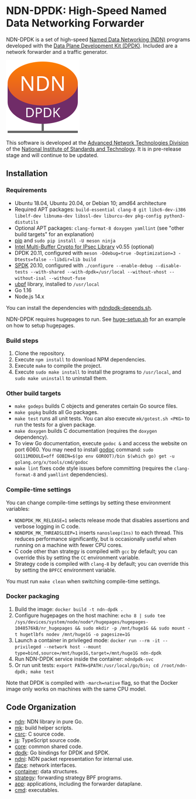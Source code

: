 # NDN-DPDK: High-Speed Named Data Networking Forwarder

NDN-DPDK is a set of high-speed [Named Data Networking (NDN)](https://named-data.net/) programs developed with the [Data Plane Development Kit (DPDK)](https://www.dpdk.org/).
Included are a network forwarder and a traffic generator.

![NDN-DPDK logo](docs/NDN-DPDK-logo.svg)

This software is developed at the [Advanced Network Technologies Division](https://www.nist.gov/itl/antd) of the [National Institute of Standards and Technology](https://www.nist.gov/).
It is in pre-release stage and will continue to be updated.

## Installation

### Requirements

* Ubuntu 18.04, Ubuntu 20.04, or Debian 10; amd64 architecture
* Required APT packages: `build-essential clang-8 git libc6-dev-i386 libelf-dev libnuma-dev libssl-dev liburcu-dev pkg-config python3-distutils`
* Optional APT packages: `clang-format-8 doxygen yamllint`
  (see "other build targets" for an explanation)
* [pip](https://pip.pypa.io/en/stable/installing/) and `sudo pip install -U meson ninja`
* [Intel Multi-Buffer Crypto for IPsec Library](https://github.com/intel/intel-ipsec-mb) v0.55 (optional)
* DPDK 20.11, configured with `meson -Ddebug=true -Doptimization=3 -Dtests=false --libdir=lib build`
* [SPDK](https://spdk.io/) 20.10, configured with `./configure --enable-debug --disable-tests --with-shared --with-dpdk=/usr/local --without-vhost --without-isal --without-fuse`
* [ubpf](https://github.com/iovisor/ubpf/tree/089f6279752adfb01386600d119913403ed326ee/vm) library, installed to `/usr/local`
* Go 1.16
* Node.js 14.x

You can install the dependencies with [ndndpdk-depends.sh](docs/ndndpdk-depends.sh).

NDN-DPDK requires hugepages to run.
See [huge-setup.sh](docs/huge-setup.sh) for an example on how to setup hugepages.

### Build steps

1. Clone the repository.
2. Execute `npm install` to download NPM dependencies.
3. Execute `make` to compile the project.
4. Execute `sudo make install` to install the programs to `/usr/local`, and `sudo make uninstall` to uninstall them.

### Other build targets

* `make godeps` builds C objects and generates certain Go source files.
* `make gopkg` builds all Go packages.
* `make test` runs all unit tests.
  You can also execute `mk/gotest.sh <PKG>` to run the tests for a given package.
* `make doxygen` builds C documentation (requires the `doxygen` dependency).
* To view Go documentation, execute `godoc &` and access the website on port 6060.
  You may need to install [godoc](https://pkg.go.dev/golang.org/x/tools/cmd/godoc) command: `sudo GO111MODULE=off GOBIN=$(go env GOROOT)/bin $(which go) get -u golang.org/x/tools/cmd/godoc`
* `make lint` fixes code style issues before committing (requires the `clang-format-8` and `yamllint` dependencies).

### Compile-time settings

You can change compile-time settings by setting these environment variables:

* `NDNDPDK_MK_RELEASE=1` selects release mode that disables assertions and verbose logging in C code.
* `NDNDPDK_MK_THREADSLEEP=1` inserts `nanosleep(1ns)` to each thread.
  This reduces performance significantly, but is occasionally useful when running on a machine with fewer CPU cores.
* C code other than strategy is compiled with `gcc` by default; you can override this by setting the `CC` environment variable.
* Strategy code is compiled with `clang-8` by default; you can override this by setting the `BPFCC` environment variable.

You must run `make clean` when switching compile-time settings.

### Docker packaging

1. Build the image: `docker build -t ndn-dpdk .`
2. Configure hugepages on the host machine: `echo 8 | sudo tee /sys/devices/system/node/node*/hugepages/hugepages-1048576kB/nr_hugepages && sudo mkdir -p /mnt/huge1G && sudo mount -t hugetlbfs nodev /mnt/huge1G -o pagesize=1G`
3. Launch a container in privileged mode: `docker run --rm -it --privileged --network host --mount type=bind,source=/mnt/huge1G,target=/mnt/huge1G ndn-dpdk`
4. Run NDN-DPDK service inside the container: `ndndpdk-svc`
5. Or run unit tests: `export PATH=$PATH:/usr/local/go/bin; cd /root/ndn-dpdk; make test`

Note that DPDK is compiled with `-march=native` flag, so that the Docker image only works on machines with the same CPU model.

## Code Organization

* [ndn](ndn): NDN library in pure Go.
* [mk](mk): build helper scripts.
* [csrc](csrc): C source code.
* [js](js): TypeScript source code.
* [core](core): common shared code.
* [dpdk](dpdk): Go bindings for DPDK and SPDK.
* [ndni](ndni): NDN packet representation for internal use.
* [iface](iface): network interfaces.
* [container](container): data structures.
* [strategy](strategy): forwarding strategy BPF programs.
* [app](app): applications, including the forwarder dataplane.
* [cmd](cmd): executables.
